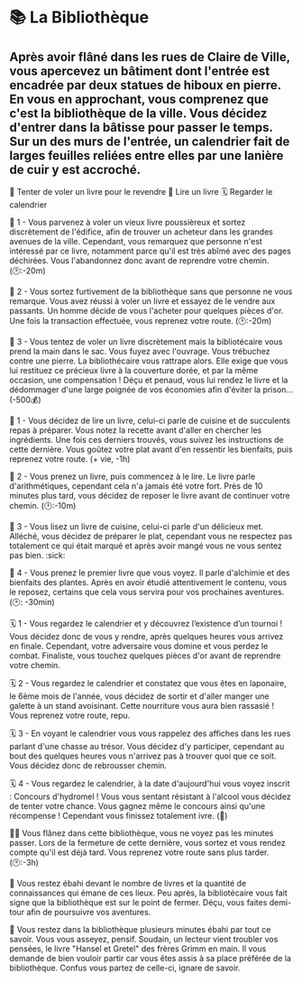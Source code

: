 # 📚 La Bibliothèque

## Après avoir flâné dans les rues de Claire de Ville, vous apercevez un bâtiment dont l'entrée est encadrée par deux statues de hiboux en pierre. En vous en approchant, vous comprenez que c'est la bibliothèque de la ville. Vous décidez d'entrer dans la bâtisse pour passer le temps. Sur un des murs de l'entrée, un calendrier fait de larges feuilles reliées entre elles par une lanière de cuir y est accroché.

📔 Tenter de voler un livre pour le revendre
📖 Lire un livre
🗓️ Regarder le calendrier

📔 1 - Vous parvenez à voler un vieux livre poussièreux et sortez discrètement de l'édifice, afin de trouver un acheteur dans les grandes avenues de la ville. Cependant, vous remarquez que personne n'est intéressé par ce livre, notamment parce qu'il est très abîmé avec des pages déchirées. Vous l'abandonnez donc avant de reprendre votre chemin. (🕑:-20m)

📔 2 - Vous sortez furtivement de la bibliothèque sans que personne ne vous remarque. Vous avez réussi à voler un livre et essayez de le vendre aux passants. Un homme décide de vous l'acheter pour quelques pièces d'or. Une fois la transaction effectuée, vous reprenez votre route. (🕑:-20m)

📔 3 - Vous tentez de voler un livre discrètement mais la bibliotécaire vous prend la main dans le sac. Vous fuyez avec l'ouvrage. Vous trébuchez contre une pierre. La bibliothécaire vous rattrape alors. Elle exige que vous lui restituez ce précieux livre à la couverture dorée, et par la même occasion, une compensation ! Déçu et penaud, vous lui rendez le livre et la dédommager d'une large poignée de vos économies afin d'éviter la prison... (-500💰)

📖 1 - Vous décidez de lire un livre, celui-ci parle de cuisine et de succulents repas à préparer. Vous notez la recette avant d'aller en chercher les ingrédients. Une fois ces derniers trouvés, vous suivez les instructions de cette dernière. Vous goûtez votre plat avant d'en ressentir les bienfaits, puis reprenez votre route.  (+ vie, -1h)

📖 2 - Vous prenez un livre, puis commencez à le lire. Le livre parle d'arithmétiques, cependant cela n'a jamais été votre fort. Près de 10 minutes plus tard, vous décidez de reposer le livre avant de continuer votre chemin. (🕑:-10m)

📖 3 - Vous lisez un livre de cuisine, celui-ci parle d'un délicieux met. Alléché, vous décidez de préparer le plat, cependant vous ne respectez pas totalement ce qui était marqué et après avoir mangé vous ne vous sentez pas bien. :sick:

📖 4 - Vous prenez le premier livre que vous voyez. Il parle d'alchimie et des bienfaits des plantes. Après en avoir étudié attentivement le contenu, vous le reposez, certains que cela vous servira pour vos prochaines aventures. (🕑: -30min)

🗓️ 1 - Vous regardez le calendrier et y découvrez l’existence d’un tournoi ! Vous décidez donc de vous y rendre, après quelques heures vous arrivez en finale. Cependant, votre adversaire vous domine et vous perdez le combat. Finaliste, vous touchez quelques pièces d'or avant de reprendre votre chemin.

🗓️ 2 - Vous regardez le calendrier et constatez que vous êtes en laponaire, le 6ème mois de l'année, vous décidez de sortir et d'aller manger une galette à un stand avoisinant. Cette nourriture vous aura bien rassasié ! Vous reprenez votre route, repu.

🗓️ 3 - En voyant le calendrier vous vous rappelez des affiches dans les rues parlant d'une chasse au trésor. Vous décidez d'y participer, cependant au bout des quelques heures vous n'arrivez pas à trouver quoi que ce soit. Vous décidez donc de rebrousser chemin.

🗓️ 4 - Vous regardez le calendrier, à la date d'aujourd'hui vous voyez inscrit : Concours d'hydromel ! Vous vous sentant résistant à l'alcool vous décidez de tenter votre chance. Vous gagnez même le concours ainsi qu'une récompense ! Cependant vous finissez totalement ivre. (🤪)

🚶‍♂️ Vous flânez dans cette bibliothèque, vous ne voyez pas les minutes passer. Lors de la fermeture de cette dernière, vous sortez et vous rendez compte qu'il est déjà tard. Vous reprenez votre route sans plus tarder. (🕑:-3h)

👀 Vous restez ébahi devant le nombre de livres et la quantité de connaissances qui émane de ces lieux. Peu après, la bibliotécaire vous fait signe que la bibliothèque est sur le point de fermer. Déçu, vous faites demi-tour afin de poursuivre vos aventures.

📓 Vous restez dans la bibliothèque plusieurs minutes ébahi par tout ce savoir. Vous vous asseyez, pensif. Soudain, un lecteur vient troubler vos pensées, le livre "Hansel et Gretel" des frères Grimm en main. Il vous demande de bien vouloir partir car vous êtes assis à sa place préférée de la bibliothèque. Confus vous partez de celle-ci, ignare de savoir. 
